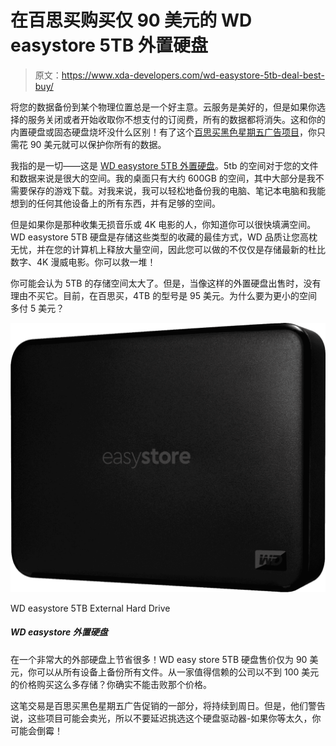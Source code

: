 # 在百思买购买仅 90 美元的 WD easystore 5TB 外置硬盘

> 原文：<https://www.xda-developers.com/wd-easystore-5tb-deal-best-buy/>

将您的数据备份到某个物理位置总是一个好主意。云服务是美好的，但是如果你选择的服务关闭或者开始收取你不想支付的订阅费，所有的数据都将消失。这和你的内置硬盘或固态硬盘烧坏没什么区别！有了这个[百思买黑色星期五广告项目](https://shop-links.co/1722257936560682864)，你只需花 90 美元就可以保护你所有的数据。

我指的是一切——这是 [WD easystore 5TB 外置硬盘](https://shop-links.co/1722257936499234681)。5tb 的空间对于您的文件和数据来说是很大的空间。我的桌面只有大约 600GB 的空间，其中大部分是我不需要保存的游戏下载。对我来说，我可以轻松地备份我的电脑、笔记本电脑和我能想到的任何其他设备上的所有东西，并有足够的空间。

但是如果你是那种收集无损音乐或 4K 电影的人，你知道你可以很快填满空间。WD easystore 5TB 硬盘是存储这些类型的收藏的最佳方式，WD 品质让您高枕无忧，并在您的计算机上释放大量空间，因此您可以做的不仅仅是存储最新的杜比数字、4K 漫威电影。你可以救一堆！

你可能会认为 5TB 的存储空间太大了。但是，当像这样的外置硬盘出售时，没有理由不买它。目前，在百思买，4TB 的型号是 95 美元。为什么要为更小的空间多付 5 美元？

 <picture>![Save big on a really big external hard drive! The WD easy store 5TB hard drive is just $90, and you can backup all of your files, from all of your devices. This much storage from a trusted company for less than $100? You really can't beat that price.](img/41597fd981b25b129b44ab45e545164f.png)</picture> 

WD easystore 5TB External Hard Drive

##### WD easystore 外置硬盘

在一个非常大的外部硬盘上节省很多！WD easy store 5TB 硬盘售价仅为 90 美元，你可以从所有设备上备份所有文件。从一家值得信赖的公司以不到 100 美元的价格购买这么多存储？你确实不能击败那个价格。

这笔交易是百思买黑色星期五广告促销的一部分，将持续到周日。但是，他们警告说，这些项目可能会卖光，所以不要延迟挑选这个硬盘驱动器-如果你等太久，你可能会倒霉！